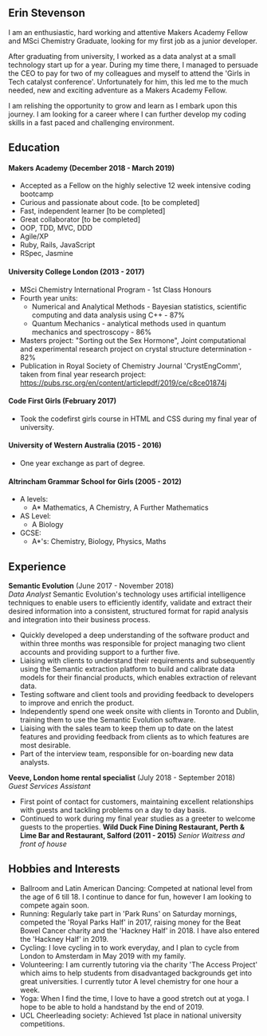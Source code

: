 ## Erin Stevenson

I am an enthusiastic, hard working and attentive Makers Academy Fellow and MSci Chemistry Graduate, looking for my first job as a junior developer.

After graduating from university, I worked as a data analyst at a small technology start up for a year. During my time there, I managed to persuade the CEO to pay for two of my colleagues and myself to attend the 'Girls in Tech catalyst conference'. Unfortunately for him, this led me to the much needed, new and exciting adventure as a Makers Academy Fellow.

I am relishing the opportunity to grow and learn as I embark upon this journey. I am looking for a career where I can further develop my coding skills in a fast paced and challenging environment.


## Education

#### Makers Academy (December 2018 - March 2019)

- Accepted as a Fellow on the highly selective 12 week intensive coding bootcamp
- Curious and passionate about code. [to be completed]
- Fast, independent learner [to be completed]
- Great collaborator [to be completed]
- OOP, TDD, MVC, DDD
- Agile/XP
- Ruby, Rails, JavaScript
- RSpec, Jasmine

#### University College London (2013 - 2017)

- MSci Chemistry International Program - 1st Class Honours
- Fourth year units:
    - Numerical and Analytical Methods - Bayesian statistics,    scientific computing and data analysis using C++ - 87%
    - Quantum Mechanics - analytical methods used in quantum mechanics and spectroscopy - 86%
- Masters project: "Sorting out the Sex Hormone", Joint computational and experimental research project on crystal structure determination - 82%
- Publication in Royal Society of Chemistry Journal 'CrystEngComm', taken from final year research project:
 https://pubs.rsc.org/en/content/articlepdf/2019/ce/c8ce01874j

#### Code First Girls (February 2017)

- Took the codefirst girls course in HTML and CSS during my final year of university.

#### University of Western Australia (2015 - 2016)

-  One year exchange as part of degree.

#### Altrincham Grammar School for Girls (2005 - 2012)

- A levels:
    - A* Mathematics, A Chemistry, A Further Mathematics
- AS Level:
    - A Biology
- GCSE:
    - A*'s: Chemistry, Biology, Physics, Maths

## Experience

**Semantic Evolution** (June 2017 - November 2018)    
*Data Analyst*
Semantic Evolution's technology uses artificial intelligence techniques to enable users to efficiently identify, validate and extract their desired information into a consistent, structured format for rapid analysis and integration into their business process.
  -  Quickly developed a deep understanding of the software product  and within three months was responsible for project managing two client accounts and providing support to a further five.
  - Liaising with clients to understand their requirements and subsequently using the Semantic extraction platform to build and calibrate data models for their financial products, which enables extraction of relevant data.  
  - Testing software and client tools and providing feedback to developers to improve and enrich the product.
  - Independently spend one week onsite with clients in Toronto and Dublin, training them to use the Semantic Evolution software.
  - Liaising with the sales team to keep them up to date on the latest features and providing feedback from clients as to which features are most desirable.
  - Part of the interview team, responsible for on-boarding new data analysts.

**Veeve, London home rental specialist** (July 2018 - September 2018)   
*Guest Services Assistant*  
  - First point of contact for customers, maintaining excellent relationships with guests and tackling problems on a day to day basis.
  - Continued to work during my final year studies as a greeter to welcome guests to the properties.
  **Wild Duck Fine Dining Restaurant, Perth & Lime Bar and Restaurant, Salford (2011 - 2015)**
  *Senior Waitress and front of house*

## Hobbies and Interests
- Ballroom and Latin American Dancing: Competed at national level from the age of 6 till 18. I continue to dance for fun, however I am looking to compete again soon.
- Running: Regularly take part in 'Park Runs' on Saturday mornings, competed the 'Royal Parks Half' in 2017, raising money for the Beat Bowel Cancer charity and the 'Hackney Half' in 2018. I have also entered the 'Hackney Half' in 2019.
- Cycling: I love cycling in to work everyday, and I plan to cycle from London to Amsterdam in May 2019 with my family.
- Volunteering: I am currently tutoring via the charity 'The Access Project' which aims to help students from disadvantaged backgrounds get into great universities. I currently tutor A level chemistry for one hour a week.
- Yoga: When I find the time, I love to have a good stretch out at yoga. I hope to be able to hold a handstand by the end of 2019.
- UCL Cheerleading society: Achieved 1st place in national university competitions.
